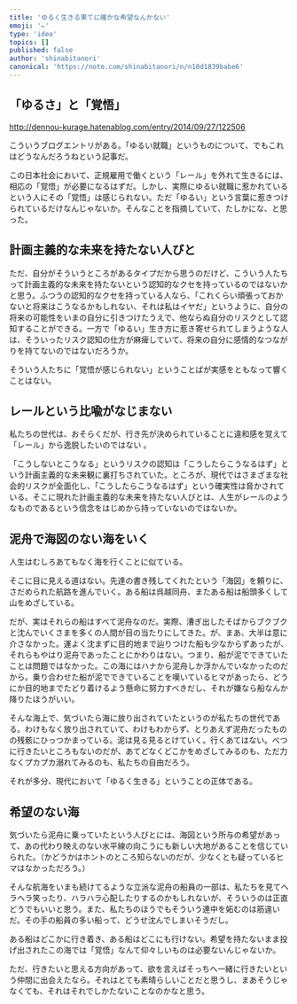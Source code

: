 ```yaml
---
title: 'ゆるく生きる果てに確かな希望なんかない'
emoji: '✏️'
type: 'idea'
topics: []
published: false
author: 'shinabitanori'
canonical: 'https://note.com/shinabitanori/n/n10d1839babe6'
---
```


## 「ゆるさ」と「覚悟」

http://dennou-kurage.hatenablog.com/entry/2014/09/27/122506

こういうブログエントリがある。「ゆるい就職」というものについて、でもこれはどうなんだろうねという記事だ。

この日本社会において、正規雇用で働くという「レール」を外れて生きるには、相応の「覚悟」が必要になるはずだ。しかし、実際にゆるい就職に惹かれているという人にその「覚悟」は感じられない。ただ「ゆるい」という言葉に惹きつけられているだけなんじゃないか。そんなことを指摘していて、たしかにな、と思った。

## 計画主義的な未来を持たない人びと

ただ、自分がそういうところがあるタイプだから思うのだけど、こういう人たちって計画主義的な未来を持たないという認知的なクセを持っているのではないかと思う。ふつうの認知的なクセを持っている人なら、「これくらい頑張っておかないと将来はこうなるかもしれない、それは私はイヤだ」というように、自分の将来の可能性をいまの自分に引きつけたうえで、他ならぬ自分のリスクとして認知することができる。一方で「ゆるい」生き方に惹き寄せられてしまうような人は、そういったリスク認知の仕方が麻痺していて、将来の自分に感情的なつながりを持てないのではないだろうか。

そういう人たちに「覚悟が感じられない」ということばが実感をともなって響くことはない。

## レールという比喩がなじまない

私たちの世代は、おそらくだが、行き先が決められていることに違和感を覚えて「レール」から逸脱したいのではない 。

「こうしないとこうなる」というリスクの認知は「こうしたらこうなるはず」という計画主義的な未来観に裏打ちされていた。ところが、現代ではさまざまな社会的リスクが全面化し、「こうしたらこうなるはず」という確実性は脅かされている。そこに現れた計画主義的な未来を持たない人びとは、人生がレールのようなものであるという信念をはじめから持っていないのではないか。

## 泥舟で海図のない海をいく

人生はむしろあてもなく海を行くことに似ている。

そこに目に見える道はない。先達の書き残してくれたという「海図」を頼りに、さだめられた航路を進んでいく。ある船は呉越同舟、またある船は船頭多くして山をめざしている。

だが、実はそれらの船はすべて泥舟なのだ。実際、漕ぎ出したそばからブクブクと沈んでいくさまを多くの人間が目の当たりにしてきた。が、まあ、大半は意に介さなかった。運よく沈まずに目的地まで辿りつけた船も少なからずあったが、それらもやはり泥舟であったことにかわりはない。つまり、船が泥でできていたことは問題ではなかった。この海にはハナから泥舟しか浮かんでいなかったのだから。乗り合わせた船が泥でできていることを嘆いているヒマがあったら、どうにか目的地までたどり着けるよう懸命に努力すべきだし、それが嫌なら船なんか降りたほうがいい。

そんな海上で、気づいたら海に放り出されていたというのが私たちの世代である。わけもなく放り出されていて、わけもわからず、とりあえず泥舟だったものの残骸にひっつかまっている。泥は見る見るとけていく。行くあてはない。べつに行きたいところもないのだが、あてどなくどこかをめざしてみるのも、ただ力なくプカプカ溺れてみるのも、私たちの自由だろう。

それが多分、現代において「ゆるく生きる」ということの正体である。

## 希望のない海

気づいたら泥舟に乗っていたという人びとには、海図という所与の希望があって、あの代わり映えのない水平線の向こうにも新しい大地があることを信じていられた。（かどうかはホントのところ知らないのだが、少なくとも疑っているヒマはなかっただろう。）

そんな航海をいまも続けてるような立派な泥舟の船員の一部は、私たちを見てヘラヘラ笑ったり、ハラハラ心配したりするのかもしれないが、そういうのは正直どうでもいいと思う。また、私たちのほうでもそういう連中を妬むのは筋違いだ。その手の船員の多い船って、どうせ沈んでしまいそうだし。

ある船はどこかに行き着き、ある船はどこにも行けない。希望を持たないまま投げ出されたこの海では「覚悟」なんて仰々しいものは必要ないんじゃないか。

ただ、行きたいと思える方向があって、欲を言えばそっちへ一緒に行きたいという仲間に出会えたなら。それはとても素晴らしいことだと思うし、まあそうじゃなくても、それはそれでしかたないことなのかなと思う。



